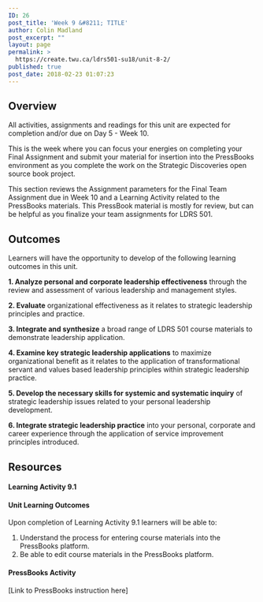 ```yaml
---
ID: 26
post_title: 'Week 9 &#8211; TITLE'
author: Colin Madland
post_excerpt: ""
layout: page
permalink: >
  https://create.twu.ca/ldrs501-su18/unit-8-2/
published: true
post_date: 2018-02-23 01:07:23
---
```

<h2>Overview</h2>
All activities, assignments and readings for this unit are expected for completion and/or due on Day 5 - Week 10.

This is the week where you can focus your energies on completing your Final Assignment and submit your material for insertion into the PressBooks environment as you complete the work on the Strategic Discoveries open source book project.

This section reviews the Assignment parameters for the Final Team Assignment due in Week 10 and a Learning Activity related to the PressBooks materials. This PressBook material is mostly for review, but can be helpful as you finalize your team assignments for LDRS 501.
<h2>Outcomes</h2>
Learners will have the opportunity to develop of the following learning outcomes in this unit.

<strong>1. Analyze personal and corporate leadership effectiveness</strong> through the review and assessment of various leadership and management styles.

<strong>2. Evaluate</strong> organizational effectiveness as it relates to strategic leadership principles and practice.

<strong>3. Integrate and synthesize</strong> a broad range of LDRS 501 course materials to demonstrate leadership application.

<strong>4. Examine key strategic leadership applications</strong> to maximize organizational benefit as it relates to the application of transformational servant and values based leadership principles within strategic leadership practice.

<strong>5. Develop the necessary skills for systemic and systematic inquiry</strong> of strategic leadership issues related to your personal leadership development.

<strong>6. Integrate strategic leadership practice</strong> into your personal, corporate and career experience through the application of service improvement principles introduced.
<h2>Resources</h2>
<h4>Learning Activity 9.1</h4>
<h4>Unit Learning Outcomes</h4>
Upon completion of Learning Activity 9.1 learners will be able to:
<ol>
 	<li>Understand the process for entering course materials into the PressBooks platform.</li>
 	<li>Be able to edit course materials in the PressBooks platform.</li>
</ol>
<h4>PressBooks Activity</h4>
[Link to PressBooks instruction here]
